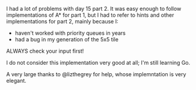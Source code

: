 I had a lot of problems with day 15 part 2.  It was easy enough to follow
implementations of A* for part 1, but I had to refer to hints and other
implementations for part 2, mainly because I:

* haven't worked with priority queues in years
* had a bug in my generation of the 5x5 tile

ALWAYS check your input first!

I do not consider this implementation very good at all; I'm still learning
Go.

A very large thanks to @lizthegrey for help, whose implemntation is very
elegant.
